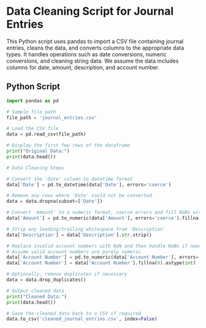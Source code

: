 # Data Cleaning Script for Journal Entries

This Python script uses pandas to import a CSV file containing journal entries, cleans the data, and converts columns to the appropriate data types. It handles operations such as date conversions, numeric conversions, and cleaning string data. We assume the data includes columns for date, amount, description, and account number.

## Python Script

```python
import pandas as pd

# Sample file path
file_path = 'journal_entries.csv'

# Load the CSV file
data = pd.read_csv(file_path)

# Display the first few rows of the dataframe
print("Original Data:")
print(data.head())

# Data Cleaning Steps

# Convert the 'Date' column to datetime format
data['Date'] = pd.to_datetime(data['Date'], errors='coerce')

# Remove any rows where 'Date' could not be converted
data = data.dropna(subset=['Date'])

# Convert 'Amount' to a numeric format, coerce errors and fill NaNs with 0
data['Amount'] = pd.to_numeric(data['Amount'], errors='coerce').fillna(0)

# Strip any leading/trailing whitespace from 'Description'
data['Description'] = data['Description'].str.strip()

# Replace invalid account numbers with NaN and then handle NaNs if needed
# Assume valid account numbers are purely numeric
data['Account Number'] = pd.to_numeric(data['Account Number'], errors='coerce')
data['Account Number'] = data['Account Number'].fillna(0).astype(int)

# Optionally, remove duplicates if necessary
data = data.drop_duplicates()

# Output cleaned data
print("Cleaned Data:")
print(data.head())

# Save the cleaned data back to a CSV if required
data.to_csv('cleaned_journal_entries.csv', index=False)
